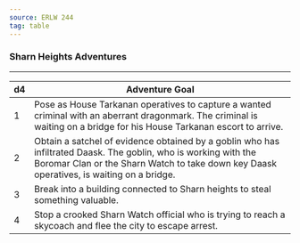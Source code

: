 ```yaml
---
source: ERLW 244
tag: table
---
```


### Sharn Heights Adventures
---
|d4|Adventure Goal|
|----|------------|
|1|Pose as House Tarkanan operatives to capture a wanted criminal with an aberrant dragonmark. The criminal is waiting on a bridge for his House Tarkanan escort to arrive.|
|2|Obtain a satchel of evidence obtained by a goblin who has infiltrated Daask. The goblin, who is working with the Boromar Clan or the Sharn Watch to take down key Daask operatives, is waiting on a bridge.|
|3|Break into a building connected to Sharn heights to steal something valuable.|
|4|Stop a crooked Sharn Watch official who is trying to reach a skycoach and flee the city to escape arrest.|
